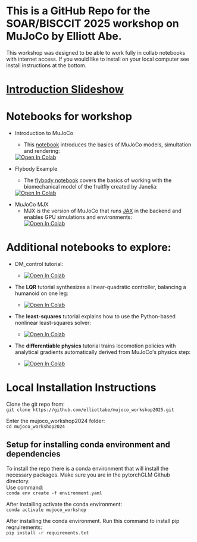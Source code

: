 # This is a GitHub Repo for the SOAR/BISCCIT 2025 workshop on MuJoCo by Elliott Abe. 

This workshop was designed to be able to work fully in collab notebooks with internet access. If you would like to install on your local computer see install instructions at the bottom. 

# [Introduction Slideshow](https://docs.google.com/presentation/d/1kLpJ7nwJPFg7W-CnRZL_Ey9YjGakV3mL9xBlP_S7TU0/edit?usp=sharing)

# Notebooks for workshop
- Introduction to MuJoCo
  - This [notebook](./Introduction01.ipynb) introduces the basics of MuJoCo models, simultation and rendering: &nbsp;  
  <a target="_blank" href="https://colab.research.google.com/github/elliottabe/mujoco_workshop2024/blob/main/Introduction.ipynb">
  <img src="https://colab.research.google.com/assets/colab-badge.svg" alt="Open In Colab"/></a>

- Flybody Example
  - The [flybody notebook](./Flybody_example.ipynb) covers the basics of working with the biomechanical model of the fruitfly created by Janelia: &nbsp;  
  <a target="_blank" href="https://colab.research.google.com/github/elliottabe/mujoco_workshop2024/blob/main/Flybody_example.ipynb">
  <img src="https://colab.research.google.com/assets/colab-badge.svg" alt="Open In Colab"/></a>
</a>

- MuJoCo MJX 
    - MJX is the version of MuJoCo that runs [JAX](https://jax.readthedocs.io/en/latest/quickstart.html) in the backend and enables GPU simulations and environments: &nbsp;  
    <a href="https://colab.research.google.com//github/elliottabe/mujoco_workshop2024/blob/main/MJX_Examples.ipynb"><img src="https://colab.research.google.com/assets/colab-badge.svg" alt= "Open In Colab" /></a>


# Additional notebooks to explore: 
- DM_control tutorial: 
  -  <a href="https://colab.research.google.com/github/google-deepmind/dm_control/blob/main/tutorial.ipynb"><img src="https://colab.research.google.com/assets/colab-badge.svg" alt= "Open In Colab" /></a>

- The **LQR** tutorial synthesizes a linear-quadratic controller, balancing a humanoid on one leg:
  -  <a href="https://colab.research.google.com/github/google-deepmind/mujoco/blob/main/python/LQR.ipynb"><img src="https://colab.research.google.com/assets/colab-badge.svg" alt= "Open In Colab" /></a>

- The **least-squares** tutorial explains how to use the Python-based nonlinear least-squares solver:
  -  <a href="https://colab.research.google.com/github/google-deepmind/mujoco/blob/main/python/least_squares.ipynb"><img src="https://colab.research.google.com/assets/colab-badge.svg" alt= "Open In Colab" /></a>

- The **differentiable physics** tutorial trains locomotion policies with analytical gradients automatically derived from MuJoCo's physics step:
  -  <a href="https://colab.research.google.com/github/google-deepmind/mujoco/blob/main/mjx/tutorial.ipynb"><img src="https://colab.research.google.com/assets/colab-badge.svg" alt= "Open In Colab" /></a>


# Local Installation Instructions

Clone the git repo from:  
`git clone https://github.com/elliottabe/mujoco_workshop2025.git`

Enter the mujoco_workshop2024 folder:  
`cd mujoco_workshop2024`

## Setup for installing conda environment and dependencies
To install the repo there is a conda environment that will install the necessary packages. Make sure you are in the pytorchGLM Github directory.  
Use command:  
`conda env create -f environment.yaml`

After installing activate the conda environment:  
`conda activate mujoco_workshop`

After installing the conda environment. Run this command to install pip reqruirements:  
`pip install -r requirements.txt`
